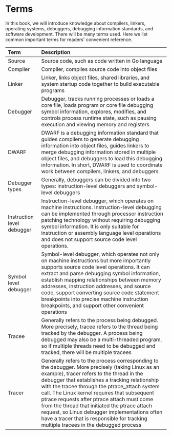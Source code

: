 # Terms

In this book, we will introduce knowledge about compilers, linkers, operating systems, debuggers, debugging information standards, and software development. There will be many terms used. Here we list common important terms for readers' convenient reference.

| **Term**                   | **Description**                                              |
| :------------------------- | :----------------------------------------------------------- |
| Source                     | Source code, such as code written in Go language             |
| Compiler                   | Compiler, compiles source code into object files             |
| Linker                     | Linker, links object files, shared libraries, and system startup code together to build executable programs |
| Debugger                   | Debugger, tracks running processes or loads a core file, loads program or core file debugging symbol information, explores, modifies, and controls process runtime state, such as pausing execution and viewing memory and registers |
| DWARF                      | DWARF is a debugging information standard that guides compilers to generate debugging information into object files, guides linkers to merge debugging information stored in multiple object files, and debuggers to load this debugging information. In short, DWARF is used to coordinate work between compilers, linkers, and debuggers |
| Debugger types             | Generally, debuggers can be divided into two types: instruction-level debuggers and symbol-level debuggers |
| Instruction level debugger | Instruction-level debugger, which operates on machine instructions. Instruction-level debugging can be implemented through processor instruction patching technology without requiring debugging symbol information. It is only suitable for instruction or assembly language level operations and does not support source code level operations. |
| Symbol level debugger      | Symbol-level debugger, which operates not only on machine instructions but more importantly supports source code level operations. It can extract and parse debugging symbol information, establish mapping relationships between memory addresses, instruction addresses, and source code, support converting source code statement breakpoints into precise machine instruction breakpoints, and support other convenient operations |
| Tracee                     | Generally refers to the process being debugged. More precisely, tracee refers to the thread being tracked by the debugger. A process being debugged may also be a multi-threaded program, so if multiple threads need to be debugged and tracked, there will be multiple tracees |
| Tracer                     | Generally refers to the process corresponding to the debugger. More precisely (taking Linux as an example), tracer refers to the thread in the debugger that establishes a tracking relationship with the tracee through the ptrace_attach system call. The Linux kernel requires that subsequent ptrace requests after ptrace attach must come from the thread that initiated the ptrace attach request, so Linux debugger implementations often have a tracer that is responsible for tracking multiple tracees in the debugged process |
